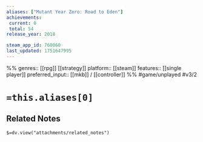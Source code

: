 ```yaml
---
aliases: ["Mutant Year Zero: Road to Eden"]
achievements:
 current: 0
 total: 54
release_year: 2018

steam_app_id: 760060
last_updated: 1751647995
---
```

%%
genres:: [[rpg]] [[strategy]]
platform:: [[steam]]
features:: [[single player]]
preferred_input:: [[mkb]] / [[controller]]
%%
#game/unplayed
#v3/2

# `=this.aliases[0]`
## Related Notes
`$=dv.view("attachments/related_notes")`